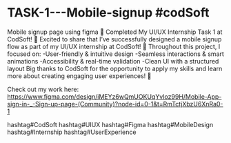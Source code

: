 # TASK-1---Mobile-signup #codSoft
Mobile signup page using figma 
🚀 Completed My UI/UX Internship Task 1 at CodSoft! 🚀
Excited to share that I’ve successfully designed a mobile signup flow as part of my UI/UX internship at CodSoft! 🎉
Throughout this project, I focused on:
 -User-friendly & intuitive design
 -Seamless interactions & smart animations
 -Accessibility & real-time validation
 -Clean UI with a structured layout
Big thanks to CodSoft for the opportunity to apply my skills and learn more about creating engaging user experiences! 🙌

Check out my work here: https://www.figma.com/design/iMEYz6wQmUOKUqYvIoz99H/Mobile-App-sign-in-_-Sign-up-page-(Community)?node-id=0-1&t=RmTctjXbzU6XnRa0-1 

hashtag#CodSoft hashtag#UIUX hashtag#Figma hashtag#MobileDesign hashtag#Internship hashtag#UserExperience
